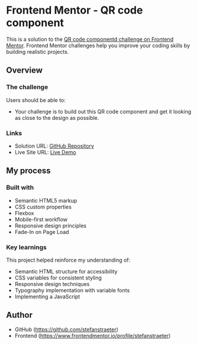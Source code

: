 # Frontend Mentor - QR code component

This is a solution to the [QR code componentd challenge on Frontend Mentor](https://www.frontendmentor.io/challenges/qr-code-component-iux_sIO_H).
Frontend Mentor challenges help you improve your coding skills by building realistic projects.

## Overview

### The challenge

Users should be able to:

- Your challenge is to build out this QR code component and get it looking as close to the design as possible.

### Links

- Solution URL: [GitHub Repository](https://github.com/stefanstraeter/QR-code-component.git)
- Live Site URL: [Live Demo](https://stefanstraeter.github.io/QR-code-component/)

## My process

### Built with

- Semantic HTML5 markup
- CSS custom properties
- Flexbox
- Mobile-first workflow
- Responsive design principles
- Fade-In on Page Load

### Key learnings

This project helped reinforce my understanding of:

- Semantic HTML structure for accessibility
- CSS variables for consistent styling
- Responsive design techniques
- Typography implementation with variable fonts
- Implementing a JavaScript

## Author

- GitHub (https://github.com/stefanstraeter)
- Frontend (https://www.frontendmentor.io/profile/stefanstraeter)
